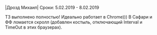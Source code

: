|Дрозд Михаил|
Сроки: 5.02.2019 - 8.02.2019

ТЗ выполнено полностью! Идеально работает в Chrome))) 
В Сафари и ФФ ломается скролл (добавлен костыль, отключающий Interval и TimeOut в этих браузерах).
